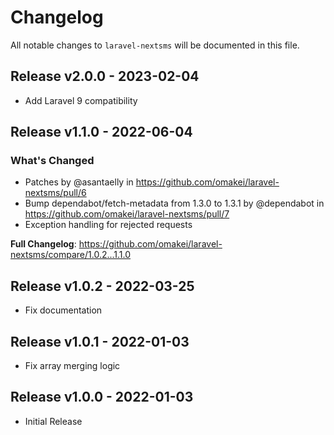 # Changelog

All notable changes to `laravel-nextsms` will be documented in this file.

## Release v2.0.0 - 2023-02-04

- Add Laravel 9 compatibility

## Release v1.1.0 - 2022-06-04

### What's Changed

- Patches by @asantaelly in https://github.com/omakei/laravel-nextsms/pull/6
- Bump dependabot/fetch-metadata from 1.3.0 to 1.3.1 by @dependabot in https://github.com/omakei/laravel-nextsms/pull/7
- Exception handling for rejected requests

**Full Changelog**: https://github.com/omakei/laravel-nextsms/compare/1.0.2...1.1.0

## Release v1.0.2 - 2022-03-25

- Fix documentation

## Release v1.0.1 - 2022-01-03

- Fix array merging logic

## Release v1.0.0 - 2022-01-03

- Initial Release
